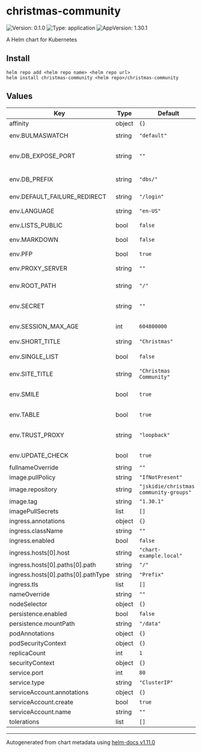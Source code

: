 # christmas-community

![Version: 0.1.0](https://img.shields.io/badge/Version-0.1.0-informational?style=flat-square) ![Type: application](https://img.shields.io/badge/Type-application-informational?style=flat-square) ![AppVersion: 1.30.1](https://img.shields.io/badge/AppVersion-1.30.1-informational?style=flat-square)

A Helm chart for Kubernetes

## Install
```
helm repo add <helm repo name> <helm repo url>
helm install christmas-community <helm repo>/christmas-community
```


## Values

| Key | Type | Default | Description |
|-----|------|---------|-------------|
| affinity | object | `{}` |  |
| env.BULMASWATCH | string | `"default"` | `Any theme from https://jenil.github.io/bulmaswatch` |
| env.DB_EXPOSE_PORT | string | `""` | `Expose the internal PouchDB with CouchDB API and Fauxton browser. Mostly used for debugging. Leave empty to disable.` |
| env.DB_PREFIX | string | `"dbs/"` | `Where to store databases, can be a CouchDB compatible server or directory.` |
| env.DEFAULT_FAILURE_REDIRECT | string | `"/login"` | `Where to send someone if they need to log in` |
| env.LANGUAGE | string | `"en-US"` | `Language of the interface, options listed in languages directory` |
| env.LISTS_PUBLIC | bool | `false` | `Set to false to allow viewing wishlists without logging in` |
| env.MARKDOWN | bool | `false` | `Allow Markdown in item notes. Does not work with TABLE=false.` |
| env.PFP | bool | `true` | `Set to false to disable the profile pictures feature` |
| env.PROXY_SERVER | string | `""` | `Proxy to send item data requests to. Leave empty to disable.` |
| env.ROOT_PATH | string | `"/"` | `The root path for forms, CSS, and a small amount of JS. Useful when proxying` |
| env.SECRET | string | `""` | `Secret string to store session cookies with. Automatically generated if not provided.` |
| env.SESSION_MAX_AGE | int | `604800000` | `How long a user is logged in (milliseconds). Defaults to one week.` |
| env.SHORT_TITLE | string | `"Christmas"` | `Used when shared to home screen` |
| env.SINGLE_LIST | bool | `false` | `Set to true to not allow users to have their own lists. You may want this for a birthday or wedding.` |
| env.SITE_TITLE | string | `"Christmas Community"` | `The name of the site in the <title> and navigation bar` |
| env.SMILE | bool | `true` | `Convert Amazon links to Amazon Smile links. A percentage of the profit goes to a charity of buyer's choice.` |
| env.TABLE | bool | `true` | `Defaults to true. Set to false for legacy cards view.` |
| env.TRUST_PROXY | string | `"loopback"` | `Where to trust the X-Forwarded-For header from. Defaults to "loopback". Useful for proxying to docker.` |
| env.UPDATE_CHECK | bool | `true` | `Set to false to disable update notices` |
| fullnameOverride | string | `""` |  |
| image.pullPolicy | string | `"IfNotPresent"` |  |
| image.repository | string | `"jskidie/christmas-community-groups"` |  |
| image.tag | string | `"1.30.1"` |  |
| imagePullSecrets | list | `[]` |  |
| ingress.annotations | object | `{}` |  |
| ingress.className | string | `""` |  |
| ingress.enabled | bool | `false` |  |
| ingress.hosts[0].host | string | `"chart-example.local"` |  |
| ingress.hosts[0].paths[0].path | string | `"/"` |  |
| ingress.hosts[0].paths[0].pathType | string | `"Prefix"` |  |
| ingress.tls | list | `[]` |  |
| nameOverride | string | `""` |  |
| nodeSelector | object | `{}` |  |
| persistence.enabled | bool | `false` |  |
| persistence.mountPath | string | `"/data"` |  |
| podAnnotations | object | `{}` |  |
| podSecurityContext | object | `{}` |  |
| replicaCount | int | `1` |  |
| securityContext | object | `{}` |  |
| service.port | int | `80` |  |
| service.type | string | `"ClusterIP"` |  |
| serviceAccount.annotations | object | `{}` |  |
| serviceAccount.create | bool | `true` |  |
| serviceAccount.name | string | `""` |  |
| tolerations | list | `[]` |  |

----------------------------------------------
Autogenerated from chart metadata using [helm-docs v1.11.0](https://github.com/norwoodj/helm-docs/releases/v1.11.0)
